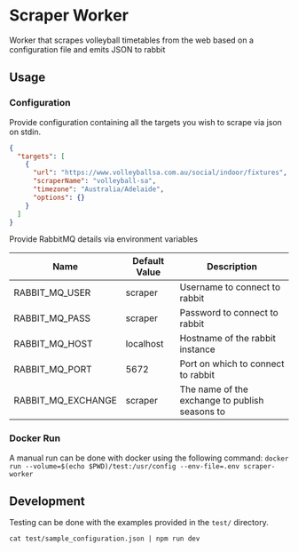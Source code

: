 # Scraper Worker

Worker that scrapes volleyball timetables from the web based on a configuration file and emits JSON to rabbit

## Usage

### Configuration

Provide configuration containing all the targets you wish to scrape via json on stdin.

```json
{
  "targets": [
    {
      "url": "https://www.volleyballsa.com.au/social/indoor/fixtures",
      "scraperName": "volleyball-sa",
      "timezone": "Australia/Adelaide",
      "options": {}
    }
  ]
}
```

Provide RabbitMQ details via environment variables

| Name               | Default Value | Description                                    |
|--------------------|---------------|------------------------------------------------|
| RABBIT_MQ_USER     | scraper       | Username to connect to rabbit                  |
| RABBIT_MQ_PASS     | scraper       | Password to connect to rabbit                  |
| RABBIT_MQ_HOST     | localhost     | Hostname of the rabbit instance                |
| RABBIT_MQ_PORT     | 5672          | Port on which to connect to rabbit             |
| RABBIT_MQ_EXCHANGE | scraper       | The name of the exchange to publish seasons to |

### Docker Run

A manual run can be done with docker using the following command:
`docker run --volume=$(echo $PWD)/test:/usr/config --env-file=.env scraper-worker`

## Development

Testing can be done with the examples provided in the `test/` directory.

`cat test/sample_configuration.json | npm run dev`
